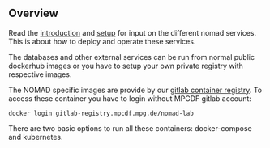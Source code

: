 ## Overview

Read the [introduction](./introduction.html) and [setup](./setup.html) for input on
the different nomad services. This is about how to deploy and operate these services.

The databases and other external services can be run from
normal public dockerhub images or you have to setup your own private registry with
respective images.

The NOMAD specific images are provide by our
[gitlab container registry](https://gitlab.mpcdf.mpg.de/nomad-lab/nomad-FAIR/container_registry).
To access these container you have to login without MPCDF gitlab account:

```
docker login gitlab-registry.mpcdf.mpg.de/nomad-lab
```

There are two basic options to run all these containers: docker-compose and kubernetes.